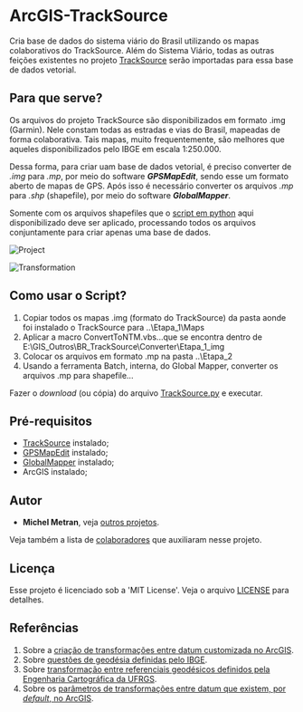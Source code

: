 # ArcGIS-TrackSource
Cria base de dados do sistema viário do Brasil utilizando os mapas colaborativos do TrackSource.
Além do Sistema Viário, todas as outras feições existentes no projeto [TrackSource](http://tracksource.org.br/) serão importadas para essa base de dados vetorial.

## Para que serve?
Os arquivos do projeto TrackSource são disponibilizados em formato .img (Garmin). Nele constam todas as estradas e vias do Brasil, mapeadas de forma colaborativa. Tais mapas, muito frequentemente, são melhores que aqueles disponibilizados pelo IBGE em escala 1:250.000.

Dessa forma, para criar uam base de dados vetorial, é preciso converter de *.img* para *.mp*, por meio do software ***GPSMapEdit***, sendo esse um formato aberto de mapas de GPS.
Após isso é necessário converter os arquivos *.mp* para *.shp* (shapefile), por meio do software ***GlobalMapper***.

Somente com os arquivos shapefiles que o [script em python](Scripts/TrackSource.py) aqui disponibilizado deve ser aplicado, processando todos os arquivos conjuntamente para criar apenas uma base de dados.

![Project](ScreenShots/Project.png)

![Transformation](ScreenShots/Transformation.png)

## Como usar o Script?
1. Copiar todos os mapas .img (formato do TrackSource) da pasta aonde foi instalado o TrackSource para ..\Etapa_1\Maps
2. Aplicar a macro ConvertToNTM.vbs...que se encontra dentro de E:\GIS_Outros\BR_TrackSource\Converter\Etapa_1_img
3. Colocar os arquivos em formato .mp na pasta ..\Etapa_2
4. Usando a ferramenta Batch, interna, do Global Mapper, converter os arquivos .mp para shapefile...

Fazer o *download* (ou cópia) do arquivo [TrackSource.py](Scripts/TrackSource.py) e executar.

## Pré-requisitos
- [TrackSource](http://tracksource.org.br/) instalado;
- [GPSMapEdit](http://www.geopainting.com/) instalado;
- [GlobalMapper](http://www.bluemarblegeo.com/products/global-mapper.php) instalado;
- ArcGIS instalado;

## Autor
* **Michel Metran**, veja [outros projetos](https://github.com/michelmetran).

Veja também a lista de [colaboradores](https://github.com/michelmetran/ArcGIS-TrackSource/settings/collaboration) que auxiliaram nesse projeto.

## Licença
Esse projeto é licenciado sob a 'MIT License'.
Veja o arquivo [LICENSE](LICENSE) para detalhes.

## Referências
1.	Sobre a [criação de transformações entre datum customizada no ArcGIS](http://desktop.arcgis.com/en/arcmap/10.5/tools/data-management-toolbox/create-custom-geographic-transformation.htm).
2.	Sobre [questões de geodésia definidas pelo IBGE](http://www.ibge.gov.br/home/geociencias/geodesia/pmrg/faq.shtm).
3.	Sobre [transformação entre referenciais geodésicos definidos pela Engenharia Cartográfica da UFRGS](http://www.ufrgs.br/engcart/Teste/refer_exp.html).
4.	Sobre os [parâmetros de transformações entre datum que existem, por *default*, no ArcGIS](http://help.arcgis.com/en/arcgisdesktop/10.0/help/003r/pdf/geographic_transformations.pdf).
